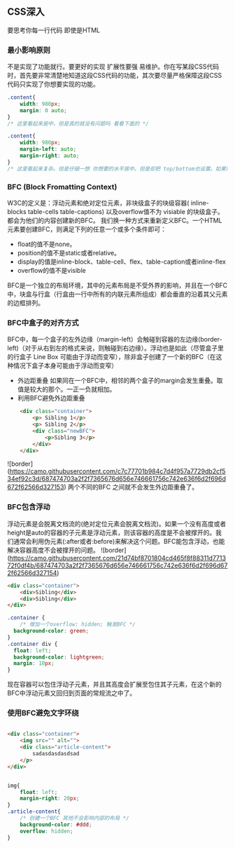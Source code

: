 ## CSS深入
要思考你每一行代码 即使是HTML  

### 最小影响原则
不是实现了功能就行。要更好的实现 扩展性要强 易维护。你在写某段CSS代码时，首先要非常清楚地知道这段CSS代码的功能，其次要尽量严格保障这段CSS代码只实现了你想要实现的功能。

```CSS
.content{
    width: 980px;
    margin: 0 auto;
}
/* 这里看起来居中，但是真的就没有问题吗 看看下面的 */

.content{
    width: 980px;
    margin-left: auto;
    margin-right: auto;
}
/* 这里看起来复杂。但是仔细一想 你想要的水平居中。但是却把 top/bottom也设置。如果需要给另一处需要给top/bottom 设置值。那就必须要提高优先级 */
```
### BFC (Block Fromatting Context)
W3C的定义是：浮动元素和绝对定位元素，非块级盒子的块级容器( inline-blocks table-cells table-captions) 以及overflow值不为 visiable 的块级盒子。都会为他们的内容创建新的BFC。
我们换一种方式来重新定义BFC。一个HTML元素要创建BFC，则满足下列的任意一个或多个条件即可：

* float的值不是none。
* position的值不是static或者relative。
* display的值是inline-block、table-cell、flex、table-caption或者inline-flex
* overflow的值不是visible

BFC是一个独立的布局环境，其中的元素布局是不受外界的影响，并且在一个BFC中，块盒与行盒（行盒由一行中所有的内联元素所组成）都会垂直的沿着其父元素的边框排列。

### BFC中盒子的对齐方式
BFC中，每一个盒子的左外边缘（margin-left）会触碰到容器的左边缘(border-left)（对于从右到左的格式来说，则触碰到右边缘）。浮动也是如此（尽管盒子里的行盒子 Line Box 可能由于浮动而变窄），除非盒子创建了一个新的BFC（在这种情况下盒子本身可能由于浮动而变窄）

* 外边距重叠 如果同在一个BFC中，相邻的两个盒子的margin会发生重叠。取值是较大的那个。一正一负就相加。
* 利用BFC避免外边距重叠

```HTML
    <div class="container">
        <p> Sibling 1</p>
        <p> Sibling 2</p>
        <div class="newBFC">
            <p>Sibling 3</p>
        </div>   
    </div>         
```
![border] (https://camo.githubusercontent.com/c7c77701b984c7d4f957a7729db2cf534ef92c3d/687474703a2f2f7365676d656e746661756c742e636f6d2f696d672f62566d327153)
两个不同的BFC 之间就不会发生外边距重叠了。

### BFC包含浮动
浮动元素是会脱离文档流的(绝对定位元素会脱离文档流)。如果一个没有高度或者height是auto的容器的子元素是浮动元素，则该容器的高度是不会被撑开的。我们通常会利用伪元素(:after或者:before)来解决这个问题。BFC能包含浮动，也能解决容器高度不会被撑开的问题。
![border] (https://camo.githubusercontent.com/21d74bf8701804cd465f8f88311d771372f0df4b/687474703a2f2f7365676d656e746661756c742e636f6d2f696d672f62566d327154)
```HTML
<div class="container">
    <div>Sibling</div>
    <div>Sibling</div>
</div>
```

```CSS
.container {
    /* 增加一个overflow: hidden; 触发BFC */
  background-color: green;
}
.container div {
  float: left;
  background-color: lightgreen;
  margin: 10px;
}
```
现在容器可以包住浮动子元素，并且其高度会扩展至包住其子元素，在这个新的BFC中浮动元素又回归到页面的常规流之中了。

### 使用BFC避免文字环绕
```HTML

<div class="container">
    <img src="" alt="">
    <div class="article-content">
        sadasdasdasdsad
    </p>
</div>
```

```CSS

img{
    float: left;
    margin-right: 20px;
}
.article-content{
    /* 创建一个BFC 其他不会影响内部的布局 */
    background-color: #ddd;
    overflow: hidden;
}

```
